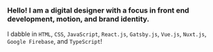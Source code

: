 ### Hello! I am a digital designer with a focus in front end development, motion, and brand identity.

I dabble in `HTML`, `CSS`, `JavaScript`, `React.js`, `Gatsby.js`, `Vue.js`, `Nuxt.js`, `Google Firebase`, and `TypeScript`!
